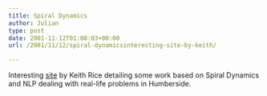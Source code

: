 ```yaml
---
title: Spiral Dynamics
author: Julian
type: post
date: 2001-11-12T01:08:03+00:00
url: /2001/11/12/spiral-dynamicsinteresting-site-by-keith/

---
```

Interesting [site][1] by Keith Rice detailing some work based on Spiral Dynamics and NLP dealing with real-life problems in Humberside.

 [1]: http://www.rice65.freeserve.co.uk/HumbersideMESH/Indexx.html